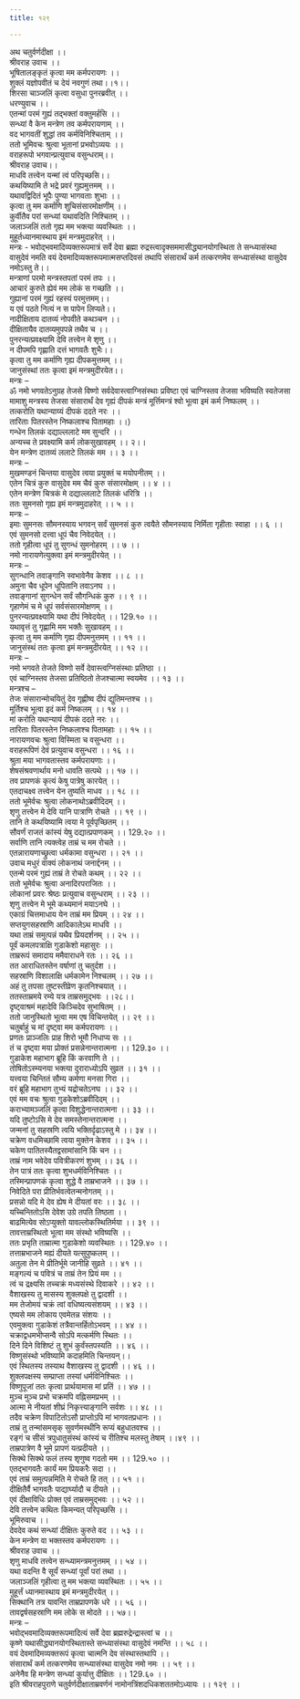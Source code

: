 ```yaml
---
title: १२९

---
```

अथ चतुर्वर्णदीक्षा ।।  
श्रीवराह उवाच ।।  
भूषितालङ्कृतं कृत्वा मम कर्मपरायणः ।।  
शुक्लं यज्ञोपवीतं च देयं नवगुणं तथा।।१।।  
शिरसा चाञ्जलिं कृत्वा वसुधा पुनरब्रवीत् ।।  
धरण्युवाच ।।  
एतन्मां परमं गुह्यं तद्भक्तां वक्तुमर्हसि ।।  
सन्ध्यां वै केन मन्त्रेण तव कर्मपरायणाम् ।।  
वद भागवतीं शुद्धां तव कर्मविनिश्चिताम् ।।  
ततो भूमिवचः श्रुत्वा भूतानां प्रभवोऽव्ययः ।।  
वराहरूपो भगवान्प्रत्युवाच वसुन्धराम्।।  
श्रीवराह उवाच।।  
माधवि तत्त्वेन यन्मां त्वं परिपृच्छसि।।  
कथयिष्यामि ते भद्रे प्रवरं गुह्यमुत्तमम् ।।  
यथावद्विदितं भूपैः पुण्या भागवताः शुभाः ।।  
कृत्वा तु मम कर्माणि शुचिसंसारमोक्षणीम् ।।  
कुर्वीतैव परां सन्ध्यां यथावदिति निश्चितम् ।।  
जलाञ्जलिं ततो गृह्य मम भक्त्या व्यवस्थितः ।।  
मुहूर्तध्यानमास्थाय इमं मन्त्रमुदाहरेत् ।।  
मन्त्रः - भवोद्भवमादिव्यक्तरूपमात्रं सर्वे देवा ब्रह्मा रुद्रस्त्वादृक्सममासीद्ध्यानयोगस्थिता ते सन्ध्यासंस्था वासुदेवं नमति वयं देवमादिव्यक्तरूपमात्मसप्तदिवसं तथापि संसारार्थं कर्म तत्करणमेव सन्ध्यासंस्था वासुदेव नमोऽस्तु ते।।  
मन्त्राणां परमो मन्त्रस्तपतां परमं तपः ।।  
आचारं कुरुते ह्येवं मम लोकं स गच्छति ।।  
गुह्यानां परमं गुह्यं रहस्यं परमुत्तमम्।।  
य एवं पठते नित्यं न स पापेन लिप्यते।।  
नादीक्षिताय दातव्यं नोपवीते कथञ्चन ।।  
दीक्षितायैव दातव्यमुपपन्ने तथैव च ।।  
पुनरन्यत्प्रवक्ष्यामि देवि तत्त्वेन मे शृणु ।।  
न दीपमपि गृह्णाति दत्तं भागवतैः शुभैः।।  
कृत्वा तु मम कर्माणि गृह्य दीपकमुत्तमम् ।।  
जानुसंस्थां ततः कृत्वा इमं मन्त्रमुदीरयेत।।  
मन्त्रः –  
ॐ नमो भगवतेऽनुग्रह तेजसे विष्णो सर्वदेवास्त्वाग्निसंस्थाः प्रविष्टा एवं चाग्निस्तव तेजसा भविष्यति स्वतेजसा मामाशु मन्त्रस्य तेजसा संसारार्थं देव गृह्यं दीपकं मन्त्रं मूर्त्तिमन्त्रं श्वो भूत्वा इमं कर्म निष्फलम् ।।  
तत्करोति यथान्याय्यं दीपकं ददते नरः ।।  
तारिताः पितरस्तेन निष्कलाश्च पितामहाः ।।)  
गन्धेन तिलकं दद्याल्ललाटे मम सुन्दरि ।।  
अन्यच्च ते प्रवक्ष्यामि कर्म लोकसुखावहम् ।। २।।  
येन मन्त्रेण दातव्यं ललाटे तिलकं मम ।। ३ ।।  
मन्त्रः –  
मुखमण्डनं चिन्तया वासुदेव त्वया प्रयुक्तं च मयोपनीतम् ।।  
एतेन चित्रं कुरु वासुदेव मम चैवं कुरु संसारमोक्षम् ।। ४ ।।  
एतेन मन्त्रेण चित्रकं मे दद्याल्ललाटे तिलकं धरित्रि ।।  
ततः सुमनसो गृह्य इमं मन्त्रमुदाहरेत् ।। ५ ।।  
मन्त्रः –  
इमाः सुमनसः सौमनस्याय भगवन् सर्वं सुमनसं कुरु त्वयैते सौमनस्याय निर्मिता गृहीताः स्वाहा ।। ६ ।।  
एवं सुमनसो दत्त्वा धूपं चैव निवेदयेत् ।।  
ततो गृहीत्वा धूपं तु सुगन्धं सुमनोहरम् ।। ७ ।।  
नमो नारायणेत्युक्त्वा इमं मन्त्रमुदीरयेत् ।।  
मन्त्रः –  
सुगन्धानि तवाङ्गानि स्वभावेनैव केशव ।। ८ ।।  
अमुना चैव धूपेन धूपितानि तवाऽनघ ।।  
तवाङ्गानां सुगन्धेन सर्वं सौगन्धिकं कुरु ।। ९ ।।  
गृहाणेमं च मे धूपं सर्वसंसारमोक्षणम् ।।  
पुनरन्यत्प्रवक्ष्यामि यथा दीपं निवेदयेत् ।। 129.१० ।।  
यथावृत्तं तु गृह्णामि मम भक्तैः सुखावहम् ।।  
कृत्वा तु मम कर्माणि गृह्य दीपमनुत्तमम् ।। ११ ।।  
जानुसंस्थं ततः कृत्वा इमं मन्त्रमुदीरयेत् ।। १२ ।।  
मन्त्रः –  
नमो भगवते तेजते विष्णो सर्वे देवास्त्वग्निसंस्थाः प्रतिष्ठा ।।  
एवं चाग्निस्तव तेजसा प्रतिष्ठितो तेजश्चात्मा स्वयमेव ।। १३ ।।  
मन्त्रश्च –  
तेजः संसारान्मोचयितुं देव गृह्णीष्व दीपं द्युतिमन्तश्च ।।  
मूर्तिश्च भूत्वा इदं कर्म निष्कलम् ।। १४ ।।  
मां करोति यथान्यायं दीपकं ददते नरः ।।  
तारिताः पितरस्तेन निष्कलाश्च पितामहाः ।। १५ ।।  
नारायणवचः श्रुत्वा विस्मिता च वसुन्धरा ।।  
वराहरूपिणं देवं प्रत्युवाच वसुन्धरा ।। १६ ।।  
श्रुता मया भागवतास्तव कर्मपरायणाः ।।  
शेषसंश्रवणार्थाय मनो धावति सत्पथे ।। १७ ।।  
तव प्रापणकं कृत्यं केषु पात्रेषु कारयेत् ।।  
एतदाचक्ष्व तत्त्वेन येन तुष्यति माधव ।। १८ ।।  
ततो भूमेर्वचः श्रुत्वा लोकनाथोऽब्रवीदिदम् ।।  
शृणु तत्त्वेन मे देवि यानि पात्राणि रोचते ।। १९ ।।  
तानि ते कथयिष्यामि त्वया मे पूर्वपृच्छितम् ।।  
सौवर्णं राजतं कांस्यं येषु दद्यात्प्रपाणकम् ।। 129.२० ।।  
सर्वाणि तानि त्यक्त्वेह ताम्रं च मम रोचते ।।  
एतन्नारायणाच्छ्रुत्वा धर्मकामा वसुन्धरा ।। २१ ।।  
उवाच मधुरं वाक्यं लोकनाथं जनार्द्दनम् ।।  
एतन्मे परमं गुह्यं ताम्रं ते रोचते कथम् ।। २२ ।।  
ततो भूमेर्वचः श्रुत्वा अनादिरपराजितः ।।  
लोकानां प्रवरः श्रेष्ठः प्रत्युवाच वसुन्धराम् ।। २३ ।।  
शृणु तत्त्वेन मे भूमे कथ्यमानं मयाऽनघे ।।  
एकाग्रं चित्तमाधाय येन ताम्रं मम प्रियम् ।। २४ ।।  
सप्तयुगसहस्राणि आदिकालेऽथ माधवि ।।  
यथा ताम्रं समुत्पन्नं यथैव प्रियदर्शनम् ।। २५ ।।  
पूर्वं कमलपत्राक्षि गुडाकेशो महासुरः ।।  
ताम्ररूपं समादाय ममैवाराधने रतः ।। २६ ।।  
तत आराधितस्तेन वर्षाणां तु चतुर्दश ।।  
सहस्राणि विशालाक्षि धर्मकामेन निश्चलम् ।। २७ ।।  
अहं तु तपसा तुष्टस्तीव्रेण कृतनिश्चयात् ।।  
ततस्ताम्रमये रम्ये यत्र ताम्रसमुद्भवः ।।२८।।  
दृष्ट्वाश्रमं महादेवि किञ्चिदेव सुभाषितम् ।।  
ततो जानुस्थितो भूत्वा मम एष विचिन्तयेत् ।। २९ ।।  
चतुर्बाहुं च मां दृष्ट्वा मम कर्मपरायणः ।।  
प्रणतः प्राञ्जलिः प्राह शिरो भूमौ निधाप्य सः ।।  
तं च दृष्ट्वा मया प्रोक्तं प्रसन्नेनान्तरात्मना ।। 129.३० ।।  
गुडाकेश महाभाग ब्रूहि किं करवाणि ते ।।  
तोषितोऽस्म्यनया भक्त्या दुराराध्योऽपि सुव्रत ।। ३१ ।।  
यत्त्वया चिन्तितं सौम्य कर्मणा मनसा गिरा ।।  
वरं ब्रूहि महाभाग तुभ्यं यद्रोचतेऽनघ ।। ३२ ।।  
एवं मम वचः श्रुत्वा गुडकेशोऽब्रवीदिदम् ।।  
कराभ्यामञ्जलिं कृत्वा विशुद्धेनान्तरात्मना ।। ३३ ।।  
यदि तुष्टोऽसि मे देव समस्तेनान्तरात्मना ।।  
जन्मनां तु सहस्रणि त्वयि भक्तिर्दृढाऽस्तु मे ।। ३४ ।।  
चक्रेण वधमिच्छामि त्वया मुक्तेन केशव ।। ३५ ।।  
चकेण पातितस्यैतद्वसामांसानि किं चन ।।  
ताम्रं नाम भवेदेव पवित्रीकरणं शुभम् ।। ३६ ।।  
तेन पात्रं ततः कृत्वा शुभधर्मविनिश्चितः ।।  
तस्मिन्प्रापणकं कृत्वा शुद्धे वै ताम्रभाजने ।। ३७ ।।  
निवेदिते परा प्रीतिर्भवत्वेतन्मनोगतम् ।।  
प्रसन्नो यदि मे देव ह्येष मे दीयतां वरः ।। ३८ ।।  
यच्चिन्तितोऽसि देवेश उग्रे तपति तिष्ठता ।।  
बाढमित्येव सोऽप्युक्तो यावल्लोकस्थितिर्मया ।। ३९ ।।  
तावत्ताम्रस्थितो भूत्वा मम संस्थो भविष्यसि ।।  
ततः प्रभृति ताम्रात्मा गुडाकेशो व्यवस्थितः ।। 129.४० ।।  
तत्ताम्रभाजने मह्यं दीयते यत्सुपुष्कलम् ।।  
अतुला तेन मे प्रीतिर्भूमे जानीहि सुव्रते ।। ४१ ।।  
मङ्गल्यं च पवित्रं च ताम्रं तेन प्रियं मम ।।  
त्वं च द्रक्ष्यसि तच्चक्रं मध्यसंस्थे दिवाकरे ।। ४२ ।।  
वैशाखस्य तु मासस्य शुक्लपक्षे तु द्वादशी ।।  
मम तेजोमयं चक्रं त्वां वधिष्यत्यसंशयम् ।। ४३ ।।  
एष्यसे मम लोकाय एवमेतन्न संशयः ।।  
एवमुक्त्वा गुडाकेशं तत्रैवान्तर्हितोऽभवम् ।। ४४ ।।  
चक्राद्वधमभीप्सन्वै सोऽपि मत्कर्मणि स्थितः ।।  
दिने दिने विशिष्टं तु शुभं कुर्वंस्तपस्यति ।। ४६ ।।  
विष्णुसंस्थो भविष्यामि कदाहमिति चिन्तयन्।।  
एवं स्थितस्य तस्याथ वैशाखस्य तु द्वादशी ।। ४६ ।।  
शुक्लपक्षस्य सम्प्राप्ता तस्यां धर्मविनिश्चितः ।।  
विष्णुपूजां ततः कृत्वा प्रार्थयामास मां प्रतिं ।। ४७ ।।  
मुञ्च मुञ्च प्रभो चक्रमपि वह्निसमप्रभम् ।।  
आत्मा मे नीयतां शीघ्रं निकृत्त्याङ्गानि सर्वशः ।। ४८ ।।  
तदैव चक्रेण विपाटितोऽसौ प्राप्तोऽपि मां भागवतप्रधानः ।।  
ताम्रं तु तन्मांसमसृक् सुवर्णमस्थीनि रूप्यं बहुधातवश्च ।।  
रङ्गं च सीसं त्रपुधातुसंस्थं कांस्यं च रीतिश्च मलस्तु तेषाम् ।।४९ ।।  
ताम्रपात्रेण वै भूमे प्रापणं यत्प्रदीयते ।।  
सिक्थे सिक्थे फलं तस्य शृणुष्व गदतो मम ।। 129.५० ।।  
एतद्भागवतैः कार्यं मम प्रियकरैः सदा ।।  
एवं ताम्रं समुत्पन्नमिति मे रोचते हि तत् ।। ५१ ।।  
दीक्षितैर्वै भागवतैः पाद्यार्घ्यादौ च दीयते ।।  
एवं दीक्षाविधिः प्रोक्त एवं ताम्रसमुद्भवः ।। ५२ ।।  
देवि तत्त्वेन कथितः किमन्यत् परिपृच्छसि ।।  
भूमिरुवाच ।।  
देवदेव कथं सन्ध्यां दीक्षितः कुरुते वद ।। ५३ ।।  
केन मन्त्रेण वा भक्तस्तव कर्मपरायणः ।।  
श्रीवराह उवाच ।।  
शृणु माधवि तत्त्वेन सन्ध्यामन्त्रमनुत्तमम् ।। ५४ ।।  
यथा वदन्ति वै सूर्यं सन्ध्यां पूर्वां परां तथा ।।  
जलाञ्जलिं गृहीत्वा तु मम भक्त्या व्यवस्थितः ।। ५५ ।।  
मुहूर्त्तं ध्यानमास्थाय इमं मन्त्रमुदीरयेत् ।।  
सिक्थानि तत्र यावन्ति ताम्रप्रापणके धरे ।। ५६ ।।  
तावद्वर्षसहस्राणि मम लोके स मोदते ।। ५७।।  
मन्त्रः –  
भवोद्भवमादिव्यक्तरूपमादित्यं सर्वे देवा ब्रह्मरुद्रेन्द्रास्त्वां च ।।  
कृष्णे यथासीद्ध्यानयोगस्थितास्ते सन्ध्यासंस्था वासुदेवं नमन्ति ।। ५८ ।।  
वयं देवमादिमव्यक्तरूपं कृत्वा चात्मनि देव संस्थास्तथापि ।।  
संसारार्थं कर्म तत्करणमेव सन्ध्यासंस्था वासुदेव नमो नमः ।। ५९ ।।  
अनेनैव हि मन्त्रेण सन्ध्यां कुर्यात्तु दीक्षितः ।। 129.६० ।।  
इति श्रीवराहपुराणे चतुर्वर्णदीक्षाताम्रवर्णनं नामोनत्रिंशदधिकशततमोऽध्यायः ।। १२९ ।।